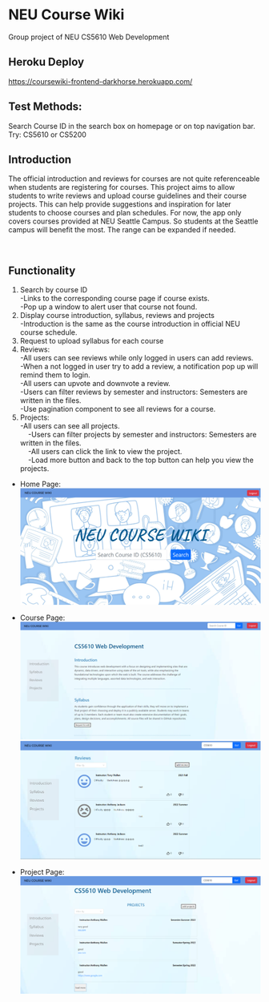 # NEU Course Wiki

Group project of NEU CS5610 Web Development

## Heroku Deploy  
https://coursewiki-frontend-darkhorse.herokuapp.com/

## Test Methods:  
Search Course ID in the search box on homepage or on top navigation bar.
Try: CS5610 or CS5200

## Introduction
The official introduction and reviews for courses are not quite referenceable when students are registering for courses. This project aims to allow students to write reviews and upload course guidelines and their course projects. This can help provide suggestions and inspiration for later students to choose courses and plan schedules. For now, the app only covers courses provided at NEU Seattle Campus. So students at the Seattle campus will benefit the most. The range can be expanded if needed.

 

## Functionality  
1. Search by course ID  
    -Links to the corresponding course page if course exists.  
    -Pop up a window to alert user that course not found.
2. Display course introduction, syllabus, reviews and projects  
    -Introduction is the same as the course introduction in official NEU course schedule. 
3. Request to upload syllabus for each course
4. Reviews:  
    -All users can see reviews while only logged in users can add reviews.   
    -When a not logged in user try to add a review, a notification pop up will remind them to login.   
    -All users can upvote and downvote a review.  
    -Users can filter reviews by semester and instructors: Semesters are written in the files.    
    -Use pagination component to see all reviews for a course.  
5. Projects:  
    -All users can see all projects.   
    -Users can filter projects by semester and instructors: Semesters are written in the files.    
    -All users can click the link to view the project.  
    -Load more button and back to the top button can help you view the projects.  

- Home Page:   
![home page](neucoursewiki-frontend/public/screenshots/homepage3.png)   

- Course Page: 
![course page](neucoursewiki-frontend/public/screenshots/coursepage4.png)  
![course page](neucoursewiki-frontend/public/screenshots/coursepage5.png) 

- Project Page:  
![project page](neucoursewiki-frontend/public/screenshots/projectpage3.png)  









